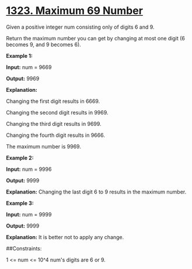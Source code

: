 # [1323. Maximum 69 Number](https://leetcode-cn.com/problems/maximum-69-number/)

Given a positive integer num consisting only of digits 6 and 9.

Return the maximum number you can get by changing at most one digit (6 becomes 9, and 9 becomes 6).

 

**Example 1:**

**Input:** num = 9669

**Output:** 9969

**Explanation:**

Changing the first digit results in 6669.

Changing the second digit results in 9969.

Changing the third digit results in 9699.

Changing the fourth digit results in 9666. 

The maximum number is 9969.

**Example 2:**

**Input:** num = 9996

**Output:** 9999

**Explanation:** Changing the last digit 6 to 9 results in the maximum number.

**Example 3:**

**Input:** num = 9999

**Output:** 9999

**Explanation:** It is better not to apply any change.
 

##Constraints:

1 <= num <= 10^4
num's digits are 6 or 9.